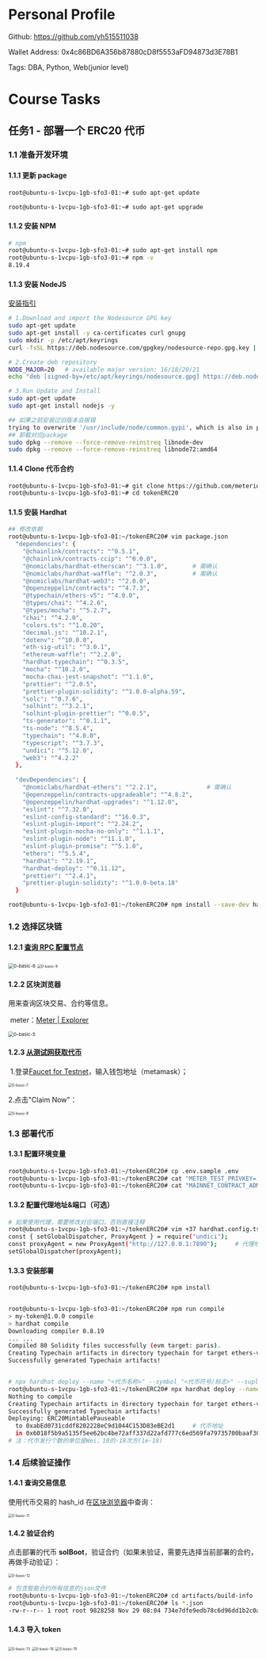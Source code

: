 # Personal Profile

Github: https://github.com/yh515511038

Wallet Address: 0x4c86BD6A356b87880cD8f5553aFD94873d3E78B1

Tags: DBA, Python, Web(junior level)



# Course Tasks

## 任务1 - 部署一个 ERC20 代币

### 1.1 准备开发环境

#### 1.1.1 更新 package

```sh
root@ubuntu-s-1vcpu-1gb-sfo3-01:~# sudo apt-get update

root@ubuntu-s-1vcpu-1gb-sfo3-01:~# sudo apt-get upgrade
```



#### 1.1.2 安装 NPM

```sh
# npm
root@ubuntu-s-1vcpu-1gb-sfo3-01:~# sudo apt-get install npm
root@ubuntu-s-1vcpu-1gb-sfo3-01:~# npm -v
8.19.4
```



#### 1.1.3 安装 NodeJS

[安装指引](https://github.com/nodesource/distributions#debian-and-ubuntu-based-distributions)

```sh
# 1.Download and import the Nodesource GPG key
sudo apt-get update
sudo apt-get install -y ca-certificates curl gnupg
sudo mkdir -p /etc/apt/keyrings
curl -fsSL https://deb.nodesource.com/gpgkey/nodesource-repo.gpg.key | sudo gpg --dearmor -o /etc/apt/keyrings/nodesource.gpg

# 2.Create deb repository
NODE_MAJOR=20	# available major version: 16/18/20/21
echo "deb [signed-by=/etc/apt/keyrings/nodesource.gpg] https://deb.nodesource.com/node_$NODE_MAJOR.x nodistro main" | sudo tee /etc/apt/sources.list.d/nodesource.list

# 3.Run Update and Install
sudo apt-get update
sudo apt-get install nodejs -y

## 如果之前安装过旧版本会报错
trying to overwrite '/usr/include/node/common.gypi', which is also in package libnode-dev 12.22.9~dfsg-1ubuntu3.2
## 卸载对应package
sudo dpkg --remove --force-remove-reinstreq libnode-dev
sudo dpkg --remove --force-remove-reinstreq libnode72:amd64
```



#### 1.1.4 Clone 代币合约

```sh
root@ubuntu-s-1vcpu-1gb-sfo3-01:~# git clone https://github.com/meterio/tokenERC20
root@ubuntu-s-1vcpu-1gb-sfo3-01:~# cd tokenERC20
```



#### 1.1.5 安装 Hardhat

```sh
## 修改依赖
root@ubuntu-s-1vcpu-1gb-sfo3-01:~/tokenERC20# vim package.json
  "dependencies": {
    "@chainlink/contracts": "^0.5.1",
    "@chainlink/contracts-ccip": "^0.0.0",
    "@nomiclabs/hardhat-etherscan": "^3.1.0",		# 需确认
    "@nomiclabs/hardhat-waffle": "^2.0.3",			# 需确认
    "@nomiclabs/hardhat-web3": "^2.0.0",
    "@openzeppelin/contracts": "^4.7.3",
    "@typechain/ethers-v5": "^4.0.0",
    "@types/chai": "^4.2.6",
    "@types/mocha": "^5.2.7",
    "chai": "^4.2.0",
    "colors.ts": "^1.0.20",
    "decimal.js": "^10.2.1",
    "dotenv": "^10.0.0",
    "eth-sig-util": "^3.0.1",
    "ethereum-waffle": "^2.2.0",
    "hardhat-typechain": "^0.3.5",
    "mocha": "^10.2.0",
    "mocha-chai-jest-snapshot": "^1.1.0",
    "prettier": "^2.0.5",
    "prettier-plugin-solidity": "^1.0.0-alpha.59",
    "solc": "^0.7.6",
    "solhint": "^3.2.1",
    "solhint-plugin-prettier": "^0.0.5",
    "ts-generator": "^0.1.1",
    "ts-node": "^8.5.4",
    "typechain": "^4.0.0",
    "typescript": "^3.7.3",
    "undici": "^5.12.0",
    "web3": "^4.2.2"
  },
    
  "devDependencies": {
    "@nomiclabs/hardhat-ethers": "^2.2.1",				# 需确认
    "@openzeppelin/contracts-upgradeable": "^4.8.2",
    "@openzeppelin/hardhat-upgrades": "^1.12.0",
    "eslint": "^7.32.0",
    "eslint-config-standard": "^16.0.3",
    "eslint-plugin-import": "^2.24.2",
    "eslint-plugin-mocha-no-only": "^1.1.1",
    "eslint-plugin-node": "^11.1.0",
    "eslint-plugin-promise": "^5.1.0",
    "ethers": "^5.5.4",
    "hardhat": "^2.19.1",
    "hardhat-deploy": "^0.11.12",
    "prettier": "^2.4.1",
    "prettier-plugin-solidity": "^1.0.0-beta.18"
  }

root@ubuntu-s-1vcpu-1gb-sfo3-01:~/tokenERC20# npm install --save-dev hardhat
```



### 1.2 选择区块链

#### 1.2.1 [查询 RPC 配置节点](Chainlist.org)

<img src="https://github.com/yh515511038/solidity_bootcamp/blob/main/members/yh515511038/images/0-basic-6.png" alt="0-basic-6" style="zoom:67%;" />

<img src="https://github.com/yh515511038/solidity_bootcamp/blob/main/members/yh515511038/images/0-basic-9.png" alt="0-basic-9" style="zoom:50%;" />

#### 1.2.2 区块浏览器

用来查询区块交易、合约等信息。

​	meter：[Meter | Explorer](https://scan.meter.io/)

<img src="https://github.com/yh515511038/solidity_bootcamp/blob/main/members/yh515511038/images/0-basic-5.png" alt="0-basic-5" style="zoom:67%;" />



#### 1.2.3 [从测试网获取代币](https://docs.meter.io/developer-documentation/introduction)

​	1.登录[Faucet for Testnet](https://faucet-warringstakes.meter.io/)，输入钱包地址（metamask）；

<img src="https://github.com/yh515511038/solidity_bootcamp/blob/main/members/yh515511038/images/0-basic-7.png" alt="0-basic-7" style="zoom:50%;" />

2.点击"Claim Now"：

<img src="https://github.com/yh515511038/solidity_bootcamp/blob/main/members/yh515511038/images/0-basic-8.png" alt="0-basic-8" style="zoom:50%;" />



### 1.3 部署代币

#### 1.3.1 配置环境变量

```sh
root@ubuntu-s-1vcpu-1gb-sfo3-01:~/tokenERC20# cp .env.sample .env
root@ubuntu-s-1vcpu-1gb-sfo3-01:~/tokenERC20# cat "METER_TEST_PRIVKEY='<YOUR-PRIVKEY>'" >> .env
root@ubuntu-s-1vcpu-1gb-sfo3-01:~/tokenERC20# cat "MAINNET_CONTRACT_ADMIN_PRIVKEY='<YOUR-PRIVKEY>'" >> .env
```



#### 1.3.2 配置代理地址&端口（可选）

```sh
# 如果使用代理，需要修改对应端口，否则直接注释
root@ubuntu-s-1vcpu-1gb-sfo3-01:~/tokenERC20# vim +37 hardhat.config.ts
const { setGlobalDispatcher, ProxyAgent } = require("undici");
const proxyAgent = new ProxyAgent("http://127.0.0.1:7890");		# 代理地址&端口
setGlobalDispatcher(proxyAgent);
```



#### 1.3.3 安装部署

```sh
root@ubuntu-s-1vcpu-1gb-sfo3-01:~/tokenERC20# npm install


root@ubuntu-s-1vcpu-1gb-sfo3-01:~/tokenERC20# npm run compile
> my-token@1.0.0 compile
> hardhat compile
Downloading compiler 0.8.19
... ...
Compiled 80 Solidity files successfully (evm target: paris).
Creating Typechain artifacts in directory typechain for target ethers-v5
Successfully generated Typechain artifacts!


# npx hardhat deploy --name "<代币名称>" --symbol "<代币符号/标志>" --suply <代币发行个数> --owner <发行人address> --network metertest
root@ubuntu-s-1vcpu-1gb-sfo3-01:~/tokenERC20# npx hardhat deploy --name "solidity boot camp" --symbol "solBoot" --supply 100000000000000000000 --owner 0x4c86BD6A356b87880cD8f5553aFD94873d3E78B1 --network metertest
Nothing to compile
Creating Typechain artifacts in directory typechain for target ethers-v5
Successfully generated Typechain artifacts!
Deploying: ERC20MintablePauseable
  to 0xabEd0731cddf8202228eC9d1044C153D83eBE2d1		# 代币地址
  in 0x6018f5b9a5135f5ee62bc4be72aff337d22afd777c6ed569fa79735700baaf30	# 代币交易hash_id
# 注：代币发行个数的单位是Wei，10的-18次方(1e-18)
```



### 1.4 后续验证操作

#### 1.4.1 查询交易信息

使用代币交易的 hash_id 在[区块浏览器](scan.meter.io)中查询：

<img src="https://github.com/yh515511038/solidity_bootcamp/blob/main/members/yh515511038/images/0-basic-11.png" alt="0-basic-11" style="zoom:50%;" />



#### 1.4.2 验证合约

点击部署的代币 **solBoot**，验证合约（如果未验证，需要先选择当前部署的合约，再做手动验证）：

<img src="https://github.com/yh515511038/solidity_bootcamp/blob/main/members/yh515511038/images/0-basic-12.png" alt="0-basic-12" style="zoom:50%;" />

```sh
# 包含智能合约所有信息的json文件
root@ubuntu-s-1vcpu-1gb-sfo3-01:~/tokenERC20# cd artifacts/build-info
root@ubuntu-s-1vcpu-1gb-sfo3-01:~/tokenERC20# ls *.json
-rw-r--r-- 1 root root 9828258 Nov 29 08:04 734e7dfe9edb78c6d96dd1b2c0a99911.json
```



#### 1.4.3 导入 token

<img src="https://github.com/yh515511038/solidity_bootcamp/blob/main/members/yh515511038/images/0-basic-13.png" alt="0-basic-13" style="zoom:50%;" />

<img src="images\0-basic-14.png" alt="0-basic-14" style="zoom:50%;" />

<img src="https://github.com/yh515511038/solidity_bootcamp/blob/main/members/yh515511038/images/0-basic-15.png" alt="0-basic-15" style="zoom:50%;" />

